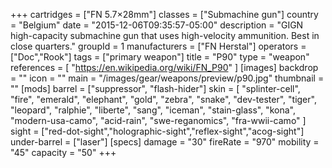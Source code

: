 +++
cartridges = ["FN 5.7×28mm"]
classes = ["Submachine gun"]
country = "Belgium"
date = "2015-12-06T09:35:57-05:00"
description = "GIGN high-capacity submachine gun that uses high-velocity ammunition. Best in close quarters."
groupId = 1
manufacturers = ["FN Herstal"]
operators = ["Doc","Rook"]
tags = ["primary weapon"]
title = "P90"
type = "weapon"
references = [
  "https://en.wikipedia.org/wiki/FN_P90"
]
[images]
  backdrop = ""
  icon = ""
  main = "/images/gear/weapons/preview/p90.jpg"
  thumbnail = ""
[mods]
  barrel = ["suppressor", "flash-hider"]
  skin = [
    "splinter-cell",
    "fire",
    "emerald",
    "elephant",
    "gold",
    "zebra",
    "snake",
    "dev-tester",
    "tiger",
    "leopard",
    "ralphie",
    "liberte",
    "sang",
    "iceman",
    "stain-glass",
    "kona",
    "modern-usa-camo",
    "acid-rain",
    "swe-reganomics",
    "fra-wwii-camo"
  ]
  sight = ["red-dot-sight","holographic-sight","reflex-sight","acog-sight"]
  under-barrel = ["laser"]
[specs]
  damage = "30"
  fireRate = "970"
  mobility = "45"
  capacity = "50"
+++
